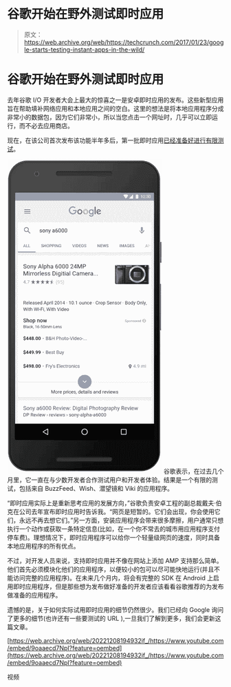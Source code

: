 # 谷歌开始在野外测试即时应用

> 原文：<https://web.archive.org/web/https://techcrunch.com/2017/01/23/google-starts-testing-instant-apps-in-the-wild/>

# 谷歌开始在野外测试即时应用

去年谷歌 I/O 开发者大会上最大的惊喜之一是安卓即时应用的发布。这些新型应用旨在帮助填补网络应用和本地应用之间的空白。这里的想法是将本地应用程序分成非常小的数据包，因为它们非常小，所以当您点击一个网址时，几乎可以立即运行，而不必去应用商店。

现在，在该公司首次发布该功能半年多后，第一批即时应用[已经准备好进行有限测试](https://web.archive.org/web/20221208194932/https://android-developers.googleblog.com/2017/01/android-instant-apps-starts-initial.html)。

[![bh-device](img/728dcdd03d17b7ec8da4fefa1fcd9bee.png)](https://web.archive.org/web/20221208194932/https://beta.techcrunch.com/wp-content/uploads/2017/01/bh-device.gif) 谷歌表示，在过去几个月里，它一直在与少数开发者合作测试用户和开发者体验。结果是一个有限的测试，包括来自 BuzzFeed、Wish、潜望镜和 Viki 的应用程序。

“即时应用实际上是重新思考应用的发展方向，”谷歌负责安卓工程的副总裁戴夫·伯克在公司去年宣布即时应用时告诉我。“网页是短暂的。它们会出现，你会使用它们，永远不再去想它们。”另一方面，安装应用程序会带来很多摩擦，用户通常只想执行一个动作或获取一条特定信息(比如，在一个你不常去的城市用应用程序支付停车费)。理想情况下，即时应用程序可以给你一个轻量级网页的速度，同时具备本地应用程序的所有优点。

不过，对开发人员来说，支持即时应用并不像在网站上添加 AMP 支持那么简单。他们首先必须模块化他们的应用程序，以便较小的包可以尽可能快地运行(并且不能访问完整的应用程序)。在未来几个月内，将会有完整的 SDK 在 Android 上启用即时应用程序，但是那些想为发布做好准备的开发者应该看看谷歌推荐的为发布做准备的应用程序。

遗憾的是，关于如何实际试用即时应用的细节仍然很少。我们已经向 Google 询问了更多的细节(也许还有一些要测试的 URL ),一旦我们了解到更多，我们会更新这篇文章。

[https://web.archive.org/web/20221208194932if_/https://www.youtube.com/embed/9oaaecd7NpI?feature=oembed](https://web.archive.org/web/20221208194932if_/https://www.youtube.com/embed/9oaaecd7NpI?feature=oembed)

视频